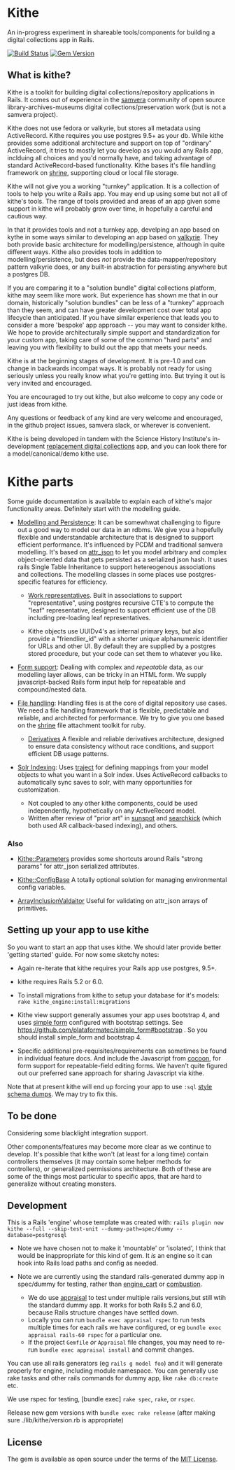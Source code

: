# Kithe
An in-progress experiment in shareable tools/components for building a digital collections app in Rails.

[![Build Status](https://travis-ci.org/sciencehistory/kithe.svg?branch=master)](https://travis-ci.org/sciencehistory/kithe)
[![Gem Version](https://badge.fury.io/rb/kithe.svg)](https://badge.fury.io/rb/kithe)

## What is kithe?

Kithe is a toolkit for building digital collections/repository applications in Rails. It comes out of experience in the [samvera](https://samvera.org/) community of open source library-archives-museums digital collections/preservation work (but is not a samvera project).

Kithe does not use fedora or valkyrie, but stores all metadata using ActiveRecord.  Kithe requires you use postgres 9.5+ as your db. While kithe provides some additional architecture and support on top of "ordinary" ActiveRecord, it tries to mostly let you develop as you would any Rails app, inclduing all choices and you'd normally have, and taking advantage of standard ActiveRecord-based functionality.  Kithe bases it's file handling framework on [shrine](https://shrinerb.com), supporting cloud or local file storage.

Kithe will not give you a working "turnkey" application. It is a collection of tools to help you write a Rails app. You may end up using some but not all of kithe's tools.  The range of tools provided and areas of an app given some support in kithe will probably grow over time, in hopefully a careful and cautious way.

In that it provides tools and not a turnkey app, develping an app based on kythe in some ways similar to developing an app based on [valkyrie](https://github.com/samvera-labs/valkyrie). They both provide basic architecture for modelling/persistence, although in quite different ways. Kithe also provides tools in addition to modelling/persistence, but does _not_ provide the data-mapper/repository pattern valkyrie does, or any built-in abstraction for persisting anywhere but a postgres DB.

If you are comparing it to a "solution bundle" digital collections platform, kithe may seem like more work. But experience has shown me that in our domain, historically "solution bundles" can be less of a "turnkey" approach than they seem, and can have greater development cost over total app lifecycle than anticipated. If you have similar experience that leads you to consider a more 'bespoke' app approach -- you may want to consider kithe. We hope to provide architecturally simple support and standardization for your custom app, taking care of some of the common "hard parts" and leaving you with flexibility to build out the app that meets your needs.

Kithe is at the beginning stages of development. It is pre-1.0 and can change in backwards incompat ways. It is probably not ready for using seriously unless you really know what you're getting into. But trying it out is very invited and encouraged.

You are encouraged to try out kithe, but also welcome to copy any code or just ideas from kithe.

Any questions or feedback of any kind are very welcome and encouraged, in the github project issues, samvera slack, or wherever is convenient.

Kithe is being developed in tandem with the Science History Institute's in-development [replacement digital collections](https://github.com/sciencehistory/scihist_digicoll) app, and you can look there for a model/canonical/demo kithe use.

# Kithe parts

Some guide documentation is available to explain each of kithe's major functionality areas. Definitely start with the modelling guide.

* [Modelling and Persistence](./guides/modelling.md):  It can be somewhwat challenging to figure out a good way to model our data in an rdbms. We give you a hopefully flexible and understandable architecture that is designed to support efficient performance. It's influenced by PCDM and traditional samvera modelling. It's based on [attr_json](https://github.com/jrochkind/attr_json) to let you model arbitrary and complex object-oriented data that gets persisted as a serialized json hash. It uses rails Single Table Inheritance to support hetereogenous associations and collections. The modelling classes in some places use postgres-specific features for efficiency.

  * [Work representatives](./guides/work_representative.md). Built in associations to support "representative", using postgres recursive CTE's to compute the "leaf" representative, designed to support efficient use of the DB including pre-loading leaf representatives.

  * Kithe objects use UUIDv4's as internal primary keys, but also provide a "friendlier_id" with a shorter unique alphanumeric identifier for URLs and other UI. By default they are supplied by a postgres stored procedure, but your code can set them to whatever you like.

* [Form support](./guides/forms.md): Dealing with complex and _repeatable_ data, as our modelling layer allows, can be tricky in an HTML form. We supply javascript-backed Rails form input help for repeatable and compound/nested data.

* [File handling](./guides/file_handling.md): Handling files is at the core of digital repository use cases. We need a file handling framework that is flexible, predictable and reliable, and architected for performance. We try to give you one based on the [shrine](https://shrinerb.com) file attachment toolkit for ruby.

  * [Derivatives](./guides/derivatives.md) A flexible and reliable derivatives architecture, designed to ensure data consistency without race conditions, and support efficient DB usage patterns.

* [Solr Indexing](./guides/solr_indexing.md): Uses [traject](https://github.com/traject/traject) for defining mappings from your model objects to what you want in a Solr index. Uses ActiveRecord callbacks to automatically sync saves to solr, with many opportunities for customization.
  * Not coupled to any other kithe components, could be used independently, hypothetically on any ActiveRecord model.
  * Written after review of "prior art"  in [sunspot](https://github.com/sunspot/sunspot) and [searchkick](https://github.com/ankane/searchkick) (which both used AR callback-based indexing), and others.

### Also

* [Kithe::Parameters](./app/models/kithe/parameters.rb) provides some shortcuts around Rails "strong params" for attr_json serialized attributes.

* [Kithe::ConfigBase](./app/models/kithe/config_base.rb) A totally optional solution for managing environmental config variables.

* [ArrayInclusionValdaitor](./app/validators/array_inclusion_validator.rb) Useful for validating on attr_json arrays of primitives.

## Setting up your app to use kithe

So you want to start an app that uses kithe. We should later provide better 'getting started' guide. For now some sketchy notes:

* Again re-iterate that kithe requires your Rails app use postgres, 9.5+.

* kithe requires Rails 5.2 or 6.0.

* To install migrations from kithe to setup your database for it's models: `rake kithe_engine:install:migrations`

* Kithe view support generally assumes your app uses bootstrap 4, and uses [simple form](https://github.com/plataformatec/simple_form) configured with bootstrap settings. See https://github.com/plataformatec/simple_form#bootstrap . So you should install simple_form and bootstrap 4.

* Specific additional pre-requisites/requirements can sometimes be found in individual feature docs. And include the Javascript from [cocoon](https://github.com/nathanvda/cocoon), for form support for repeatable-field editing forms. We haven't quite figured out our preferred sane approach for sharing Javascript via kithe.

Note that at present kithe will end up forcing your app to use `:sql` [style schema dumps](https://guides.rubyonrails.org/v3.2.8/migrations.html#types-of-schema-dumps). We may try to fix this.

## To be done

Considering some blacklight integration support.

Other components/features may become more clear as we continue to develop. It's possible that kithe won't (at least for a long time) contain controllers themselves (it may contain some helper methods for controllers), or generalized permissions architecture. Both of these are some of the things most particular to specific apps, that are hard to generalize without creating monsters.


## Development

This is a Rails 'engine' whose template was created with: `rails plugin new kithe --full --skip-test-unit --dummy-path=spec/dummy --database=postgresql`

* Note we have chosen not to make it 'mountable' or 'isolated', I think that would be inappropriate for this kind of gem. It _is_ an engine so it can hook into Rails load paths and config as needed.

* Note we are currently using the standard rails-generated dummy app in spec/dummy for testing, rather than [engine_cart](https://github.com/cbeer/engine_cart) or [combustion](https://github.com/pat/combustion).
  * We do use [appraisal](https://github.com/thoughtbot/appraisal) to test under multiple rails versions,but still wtih the standard dummy app. It works for both Rails 5.2 and 6.0, because Rails structure changes have settled down.
  * Locally you can run `bundle exec appraisal rspec` to run tests multiple times for each rails we have configured, or eg `bundle exec appraisal rails-60 rspec` for a particular one.
  * If the project `Gemfile` _or_ `Appraisal` file changes, you may need to re-run `bundle exec appraisal install` and commit changes.

You can use all rails generators (eg `rails g model foo`) and it will generate properly for engine,
including module namespace. You can generally use rake tasks and other rails commands for dummy app, like `rake db:create` etc.

We use rspec for testing, [bundle exec] `rake spec`, `rake`, or `rspec`.

Release new gem versions with `bundle exec rake release` (after making sure ./lib/kithe/version.rb is appropriate)


## License
The gem is available as open source under the terms of the [MIT License](https://opensource.org/licenses/MIT).
